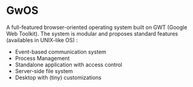 GwOS
====

A full-featured browser-oriented operating system built on GWT (Google Web Toolkit).
The system is modular and proposes standard features (availables in UNIX-like OS) :
- Event-based communication system
- Process Management
- Standalone application with access control
- Server-side file system
- Desktop with (tiny) customizations


